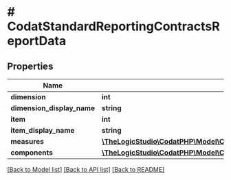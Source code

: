 # # CodatStandardReportingContractsReportData

## Properties

Name | Type | Description | Notes
------------ | ------------- | ------------- | -------------
**dimension** | **int** |  | [optional]
**dimension_display_name** | **string** |  | [optional]
**item** | **int** |  | [optional]
**item_display_name** | **string** |  | [optional]
**measures** | [**\TheLogicStudio\CodatPHP\Model\CodatStandardReportingContractsIReportDataMeasure[]**](CodatStandardReportingContractsIReportDataMeasure.md) |  | [optional]
**components** | [**\TheLogicStudio\CodatPHP\Model\CodatStandardReportingContractsReportData[]**](CodatStandardReportingContractsReportData.md) |  | [optional]

[[Back to Model list]](../../README.md#models) [[Back to API list]](../../README.md#endpoints) [[Back to README]](../../README.md)
